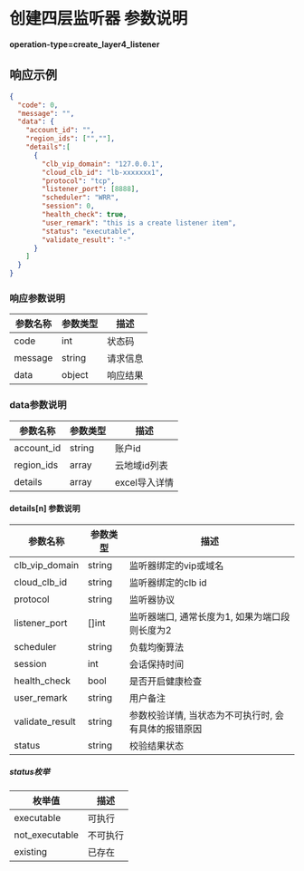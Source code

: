 # 创建四层监听器 参数说明

**operation-type=create_layer4_listener**

## 响应示例

```json
{
  "code": 0,
  "message": "",
  "data": {
    "account_id": "",
    "region_ids": ["",""],
    "details":[
      {
        "clb_vip_domain": "127.0.0.1",
        "cloud_clb_id": "lb-xxxxxxx1",
        "protocol": "tcp",
        "listener_port": [8888],
        "scheduler": "WRR",
        "session": 0,
        "health_check": true,
        "user_remark": "this is a create listener item",
        "status": "executable",
        "validate_result": "-"
      }
    ]
  }
}
```

### 响应参数说明

| 参数名称    | 参数类型   | 描述   |
|---------|--------|------|
| code    | int    | 状态码  |
| message | string | 请求信息 |
| data    | object | 响应结果 |


### data参数说明

| 参数名称       | 参数类型   | 描述        |
|------------|--------|-----------|
| account_id | string | 账户id      |
| region_ids | array  | 云地域id列表   |
| details    | array  | excel导入详情 |


#### details[n] 参数说明

| 参数名称            | 参数类型   | 描述                           |
|-----------------|--------|------------------------------|
| clb_vip_domain  | string | 监听器绑定的vip或域名                 |
| cloud_clb_id    | string | 监听器绑定的clb id                 |
| protocol        | string | 监听器协议                        |
| listener_port   | []int  | 监听器端口, 通常长度为1, 如果为端口段则长度为2   |
| scheduler       | string | 负载均衡算法                       |
| session         | int    | 会话保持时间                       |
| health_check    | bool   | 是否开启健康检查                     |
| user_remark     | string | 用户备注                         |
| validate_result | string | 参数校验详情, 当状态为不可执行时, 会有具体的报错原因 |
| status          | string | 校验结果状态                       |

##### status枚举

| 枚举值            | 描述   |
|----------------|------|
| executable     | 可执行  |
| not_executable | 不可执行 |
| existing       | 已存在  |


